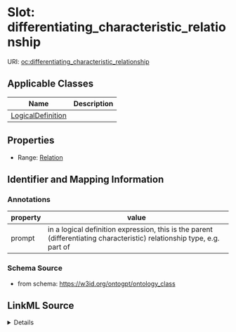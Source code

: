 # Slot: differentiating_characteristic_relationship

URI: [oc:differentiating_characteristic_relationship](http://w3id.org/ontogpt/ontology-class-templatedifferentiating_characteristic_relationship)



<!-- no inheritance hierarchy -->




## Applicable Classes

| Name | Description |
| --- | --- |
[LogicalDefinition](LogicalDefinition.md) | 






## Properties

* Range: [Relation](Relation.md)







## Identifier and Mapping Information





### Annotations

| property | value |
| --- | --- |
| prompt | in a logical definition expression, this is the parent (differentiating characteristic) relationship type, e.g. part of |



### Schema Source


* from schema: https://w3id.org/ontogpt/ontology_class




## LinkML Source

<details>
```yaml
name: differentiating_characteristic_relationship
annotations:
  prompt:
    tag: prompt
    value: in a logical definition expression, this is the parent (differentiating
      characteristic) relationship type, e.g. part of
from_schema: https://w3id.org/ontogpt/ontology_class
rank: 1000
alias: differentiating_characteristic_relationship
owner: LogicalDefinition
domain_of:
- LogicalDefinition
range: Relation

```
</details>